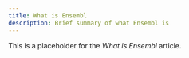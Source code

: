```yaml
---
title: What is Ensembl
description: Brief summary of what Ensembl is
---
```


This is a placeholder for the _What is Ensembl_ article.
